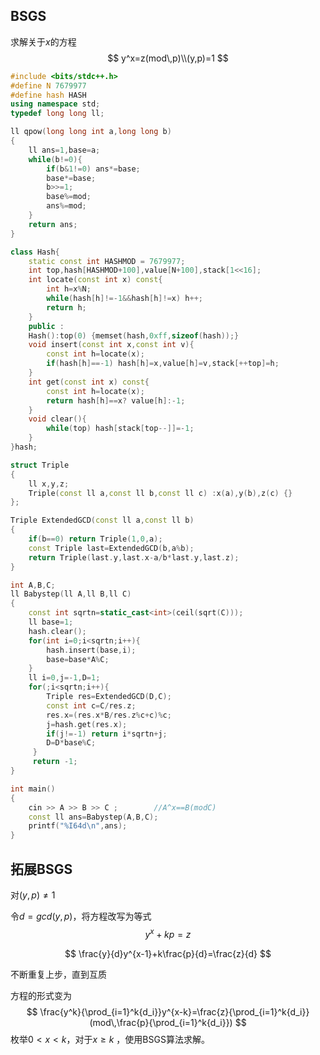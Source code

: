 ## BSGS

求解关于$x$的方程
$$
y^x=z(mod\,p)\\(y,p)=1
$$

```c++
#include <bits/stdc++.h>
#define N 7679977
#define hash HASH
using namespace std;
typedef long long ll;

ll qpow(long long int a,long long b)
{
    ll ans=1,base=a;
    while(b!=0){
        if(b&1!=0) ans*=base;
        base*=base;
        b>>=1;
        base%=mod;
        ans%=mod;
    }
    return ans;
}

class Hash{
    static const int HASHMOD = 7679977;
    int top,hash[HASHMOD+100],value[N+100],stack[1<<16];
    int locate(const int x) const{
        int h=x%N;
        while(hash[h]!=-1&&hash[h]!=x) h++;
        return h;
    }
    public :
    Hash():top(0) {memset(hash,0xff,sizeof(hash));}
    void insert(const int x,const int v){
        const int h=locate(x);
        if(hash[h]==-1) hash[h]=x,value[h]=v,stack[++top]=h;
    }
    int get(const int x) const{
        const int h=locate(x);
        return hash[h]==x? value[h]:-1;
    }
    void clear(){
        while(top) hash[stack[top--]]=-1;
    }
}hash;

struct Triple
{
    ll x,y,z;
    Triple(const ll a,const ll b,const ll c) :x(a),y(b),z(c) {}
};

Triple ExtendedGCD(const ll a,const ll b)
{
    if(b==0) return Triple(1,0,a);
    const Triple last=ExtendedGCD(b,a%b);
    return Triple(last.y,last.x-a/b*last.y,last.z);
}

int A,B,C;
ll Babystep(ll A,ll B,ll C)
{
    const int sqrtn=static_cast<int>(ceil(sqrt(C)));
    ll base=1;
    hash.clear();
    for(int i=0;i<sqrtn;i++){
        hash.insert(base,i);
        base=base*A%C;
    }
    ll i=0,j=-1,D=1;
    for(;i<sqrtn;i++){
        Triple res=ExtendedGCD(D,C);
        const int c=C/res.z;
        res.x=(res.x*B/res.z%c+c)%c;
        j=hash.get(res.x);
        if(j!=-1) return i*sqrtn+j;
        D=D*base%C;
     }
     return -1;
}

int main()
{
    cin >> A >> B >> C ;        //A^x==B(modC)
    const ll ans=Babystep(A,B,C);
    printf("%I64d\n",ans);
}

```

## 拓展BSGS

对$(y,p)\neq1$

令$d=gcd(y,p)$，将方程改写为等式
$$
y^x+kp=z
$$

$$
\frac{y}{d}y^{x-1}+k\frac{p}{d}=\frac{z}{d}
$$

不断重复上步，直到互质

方程的形式变为
$$
\frac{y^k}{\prod_{i=1}^k{d_i}}y^{x-k}=\frac{z}{\prod_{i=1}^k{d_i}}(mod\,\frac{p}{\prod_{i=1}^k{d_i}})
$$
枚举$0<x<k$，对于$x\geq k$ ，使用BSGS算法求解。







